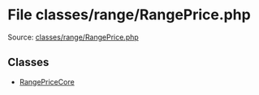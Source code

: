 File classes/range/RangePrice.php
=========
Source: [classes/range/RangePrice.php](https://github.com/PrestaShop/PrestaShop/blob/1.6.1.1/classes/range/RangePrice.php)


Classes
-------

* [RangePriceCore](class.RangePriceCore)

